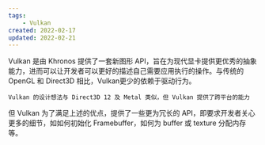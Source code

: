 ```yaml
---
tags:
    - Vulkan
created: 2022-02-17
updated: 2022-02-21
---
```


Vulkan 是由 Khronos 提供了一套新图形 API，旨在为现代显卡提供更优秀的抽象能力，进而可以让开发者可以更好的描述自己需要应用执行的操作。与传统的 OpenGL 和 Direct3D 相比，Vulkan更少的依赖于驱动行为。

```ad-note
Vulkan 的设计想法与 Direct3D 12 及 Metal 类似，但 Vulkan 提供了跨平台的能力
```

但 Vulkan 为了满足上述的优点，提供了一些更为冗长的 API，即要求开发者关心更多的细节，如如何初始化 Framebuffer，如何为 buffer 或 texture 分配内存等。